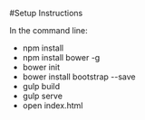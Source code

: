 #Setup Instructions

In the command line:

* npm install
* npm install bower -g
* bower init
* bower install bootstrap --save
* gulp build
* gulp serve
* open index.html
